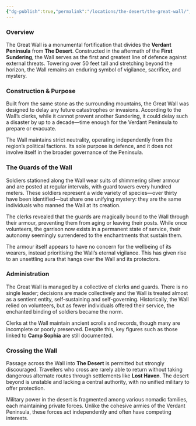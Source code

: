 ```yaml
---
{"dg-publish":true,"permalink":"/locations/the-desert/the-great-wall/","tags":["Discovered"],"updated":"2025-04-26T18:11:52.700+01:00"}
---
```


### Overview  
The Great Wall is a monumental fortification that divides the **Verdant Peninsula** from **The Desert**. Constructed in the aftermath of the **First Sundering**, the Wall serves as the first and greatest line of defence against external threats. Towering over 50 feet tall and stretching beyond the horizon, the Wall remains an enduring symbol of vigilance, sacrifice, and mystery.

### Construction & Purpose  
Built from the same stone as the surrounding mountains, the Great Wall was designed to delay any future catastrophes or invasions. According to the Wall’s clerks, while it cannot prevent another Sundering, it could delay such a disaster by up to a decade—time enough for the Verdant Peninsula to prepare or evacuate.

The Wall maintains strict neutrality, operating independently from the region’s political factions. Its sole purpose is defence, and it does not involve itself in the broader governance of the Peninsula.

### The Guards of the Wall
Soldiers stationed along the Wall wear suits of shimmering silver armour and are posted at regular intervals, with guard towers every hundred meters. These soldiers represent a wide variety of species—over thirty have been identified—but share one unifying mystery: they are the same individuals who manned the Wall at its creation.

The clerks revealed that the guards are magically bound to the Wall through their armour, preventing them from aging or leaving their posts. While once volunteers, the garrison now exists in a permanent state of service, their autonomy seemingly surrendered to the enchantments that sustain them.

The armour itself appears to have no concern for the wellbeing of its wearers, instead prioritising the Wall’s eternal vigilance. This has given rise to an unsettling aura that hangs over the Wall and its protectors.

### Administration  
The Great Wall is managed by a collective of clerks and guards. There is no single leader; decisions are made collectively and the Wall is treated almost as a sentient entity, self-sustaining and self-governing. Historically, the Wall relied on volunteers, but as fewer individuals offered their service, the enchanted binding of soldiers became the norm.

Clerks at the Wall maintain ancient scrolls and records, though many are incomplete or poorly preserved. Despite this, key figures such as those linked to **Camp Sophia** are still documented.

### Crossing the Wall  
Passage across the Wall into **The Desert** is permitted but strongly discouraged. Travellers who cross are rarely able to return without taking dangerous alternate routes through settlements like **Lost Haven**. The desert beyond is unstable and lacking a central authority, with no unified military to offer protection.

Military power in the desert is fragmented among various nomadic families, each maintaining private forces. Unlike the cohesive armies of the Verdant Peninsula, these forces act independently and often have competing interests.